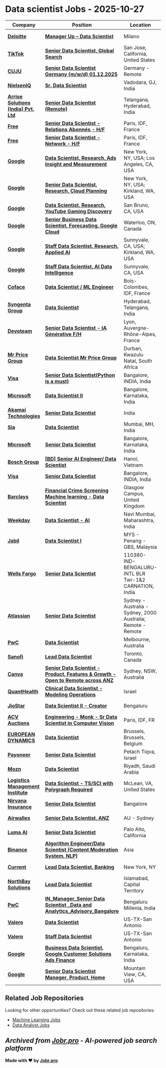 # Data scientist Jobs - 2025-10-27

| Company | Position | Location | Type | Date |
| ------- | -------- | -------- | ---- | ------ |
| **[Deloitte](https://www.deloitte.com/)** | **[Manager Up – Data Scientist](https://jobr.pro/job/31061643/manager-up-data-scientist?utm_source=github&utm_medium=repo&utm_campaign=github-data-science-jobs)** | Milano | On Site | Oct 27 |
| **[TikTok](https://www.tiktok.com/)** | **[Senior Data Scientist, Global Search](https://jobr.pro/job/31060898/senior-data-scientist-global-search?utm_source=github&utm_medium=repo&utm_campaign=github-data-science-jobs)** | San Jose, California, United States | On Site | Oct 27 |
| **[CUJU](https://cuju.pro)** | **[Senior Data Scientist Germany (m/w/d) 01.12.2025](https://jobr.pro/job/31066577/senior-data-scientist-germany-mwd-01122025?utm_source=github&utm_medium=repo&utm_campaign=github-data-science-jobs)** | Germany - Remote | Remote | Oct 27 |
| **[NielsenIQ](https://nielseniq.com)** | **[Sr. Data Scientist](https://jobr.pro/job/31061746/sr-data-scientist?utm_source=github&utm_medium=repo&utm_campaign=github-data-science-jobs)** | Vadodara, GJ, India | On Site | Oct 27 |
| **[Arrise Solutions (India) Pvt. Ltd](https://arrise.com/)** | **[Senior Data Scientist (Remote)](https://jobr.pro/job/31067640/senior-data-scientist-remote?utm_source=github&utm_medium=repo&utm_campaign=github-data-science-jobs)** | Telangana, Hyderabad, India | Remote | Oct 27 |
| **[Free](https://etre-free.fr)** | **[Senior Data Scientist - Relations Abonnés - H/F](https://jobr.pro/job/31061750/senior-data-scientist-relations-abonnes-hf?utm_source=github&utm_medium=repo&utm_campaign=github-data-science-jobs)** | Paris, IDF, France | On Site | Oct 27 |
| **[Free](https://etre-free.fr)** | **[Senior Data Scientist - Network - H/F](https://jobr.pro/job/31061751/senior-data-scientist-network-hf?utm_source=github&utm_medium=repo&utm_campaign=github-data-science-jobs)** | Paris, IDF, France | On Site | Oct 27 |
| **[Google](https://www.google.com/)** | **[Data Scientist, Research, Ads Insight and Measurement](https://jobr.pro/job/31058267/data-scientist-research-ads-insight-and-measurement?utm_source=github&utm_medium=repo&utm_campaign=github-data-science-jobs)** | New York, NY, USA; Los Angeles, CA, USA | On Site | Oct 27 |
| **[Google](https://www.google.com/)** | **[Senior Data Scientist, Research, Cloud Planning](https://jobr.pro/job/31058290/senior-data-scientist-research-cloud-planning?utm_source=github&utm_medium=repo&utm_campaign=github-data-science-jobs)** | New York, NY, USA; Kirkland, WA, USA | On Site | Oct 27 |
| **[Google](https://www.google.com/)** | **[Data Scientist, Research, YouTube Gaming Discovery](https://jobr.pro/job/31058281/data-scientist-research-youtube-gaming-discovery?utm_source=github&utm_medium=repo&utm_campaign=github-data-science-jobs)** | San Bruno, CA, USA | On Site | Oct 27 |
| **[Google](https://www.google.com/)** | **[Senior Business Data Scientist, Forecasting, Google Cloud](https://jobr.pro/job/31058236/senior-business-data-scientist-forecasting-google-cloud?utm_source=github&utm_medium=repo&utm_campaign=github-data-science-jobs)** | Waterloo, ON, Canada | On Site | Oct 27 |
| **[Google](https://www.google.com/)** | **[Staff Data Scientist, Research, Applied AI](https://jobr.pro/job/31058249/staff-data-scientist-research-applied-ai?utm_source=github&utm_medium=repo&utm_campaign=github-data-science-jobs)** | Sunnyvale, CA, USA; Kirkland, WA, USA | On Site | Oct 27 |
| **[Google](https://www.google.com/)** | **[Staff Data Scientist, AI Data Intelligence](https://jobr.pro/job/31058196/staff-data-scientist-ai-data-intelligence?utm_source=github&utm_medium=repo&utm_campaign=github-data-science-jobs)** | Sunnyvale, CA, USA | On Site | Oct 27 |
| **[Coface](https://www.coface.com)** | **[Data Scientist / ML Engineer](https://jobr.pro/job/31061755/data-scientist-ml-engineer?utm_source=github&utm_medium=repo&utm_campaign=github-data-science-jobs)** | Bois-Colombes, IDF, France | On Site | Oct 27 |
| **[Syngenta Group](https://www.syngenta.com)** | **[Data Scientist](https://jobr.pro/job/31061759/data-scientist?utm_source=github&utm_medium=repo&utm_campaign=github-data-science-jobs)** | Hyderabad, Telangana, India | On Site | Oct 27 |
| **[Devoteam](https://www.devoteam.com/)** | **[Senior Data Scientist - IA Générative F/H](https://jobr.pro/job/31061778/senior-data-scientist-ia-generative-fh?utm_source=github&utm_medium=repo&utm_campaign=github-data-science-jobs)** | Lyon, Auvergne-Rhône-Alpes, France | On Site | Oct 27 |
| **[Mr Price Group](https://www.mrpricegroup.com/)** | **[Data Scientist Mr Price Group](https://jobr.pro/job/31065409/data-scientist-mr-price-group?utm_source=github&utm_medium=repo&utm_campaign=github-data-science-jobs)** | Durban, Kwazulu Natal, South Africa | On Site | Oct 27 |
| **[Visa](https://visa.com)** | **[Senior Data Scientist(Python is a must)](https://jobr.pro/job/31061797/senior-data-scientistpython-is-a-must?utm_source=github&utm_medium=repo&utm_campaign=github-data-science-jobs)** | Bangalore, INDIA, India | On Site | Oct 27 |
| **[Microsoft](https://www.microsoft.com/)** | **[Data Scientist II](https://jobr.pro/job/31059293/data-scientist-ii?utm_source=github&utm_medium=repo&utm_campaign=github-data-science-jobs)** | Bangalore, Karnataka, India | On Site | Oct 27 |
| **[Akamai Technologies](https://www.akamai.com/)** | **[Senior Data Scientist](https://jobr.pro/job/31060743/senior-data-scientist?utm_source=github&utm_medium=repo&utm_campaign=github-data-science-jobs)** | India | Remote | Oct 27 |
| **[Sia](https://www.sia-partners.com)** | **[Data Scientist](https://jobr.pro/job/31050636/data-scientist?utm_source=github&utm_medium=repo&utm_campaign=github-data-science-jobs)** | Mumbai, MH, India | On Site | Oct 27 |
| **[Microsoft](https://www.microsoft.com/)** | **[Senior Data Scientist](https://jobr.pro/job/31059343/senior-data-scientist?utm_source=github&utm_medium=repo&utm_campaign=github-data-science-jobs)** | Bangalore, Karnataka, India | On Site | Oct 27 |
| **[Bosch Group](https://www.bosch.com)** | **[\[BD\] Senior AI Engineer/ Data Scientist](https://jobr.pro/job/31048014/bd-senior-ai-engineer-data-scientist?utm_source=github&utm_medium=repo&utm_campaign=github-data-science-jobs)** | Hanoi, Vietnam | On Site | Oct 27 |
| **[Visa](https://visa.com)** | **[Senior Data Scientist](https://jobr.pro/job/31047204/senior-data-scientist?utm_source=github&utm_medium=repo&utm_campaign=github-data-science-jobs)** | Bangalore, INDIA, India | On Site | Oct 27 |
| **[Barclays](https://home.barclays/)** | **[Financial Crime Screening Machine learning - Data Scientist](https://jobr.pro/job/31071738/financial-crime-screening-machine-learning-data-scientist?utm_source=github&utm_medium=repo&utm_campaign=github-data-science-jobs)** | Glasgow Campus, United Kingdom | On Site | Oct 27 |
| **[Weekday](https://www.weekday.works)** | **[Data Scientist - AI](https://jobr.pro/job/31063159/data-scientist-ai?utm_source=github&utm_medium=repo&utm_campaign=github-data-science-jobs)** | Navi Mumbai, Maharashtra, India | On Site | Oct 27 |
| **[Jabil](https://www.jabil.com/)** | **[Data Scientist I](https://jobr.pro/job/31073012/data-scientist-i?utm_source=github&utm_medium=repo&utm_campaign=github-data-science-jobs)** | MYS - Penang - GBS, Malaysia | On Site | Oct 27 |
| **[Wells Fargo](https://www.wellsfargo.com/)** | **[Senior Data Scientist](https://jobr.pro/job/31054992/senior-data-scientist?utm_source=github&utm_medium=repo&utm_campaign=github-data-science-jobs)** | 110380-IND-BENGALURU-INTL BLR Twr-1&2 CARNATION, India | On Site | Oct 27 |
| **[Atlassian](https://www.atlassian.com/)** | **[Senior Data Scientist](https://jobr.pro/job/31059766/senior-data-scientist?utm_source=github&utm_medium=repo&utm_campaign=github-data-science-jobs)** | Sydney - Australia - Sydney, 2000 Australia; Remote - Remote | Remote | Oct 27 |
| **[PwC](https://www.pwc.com/)** | **[Data Scientist](https://jobr.pro/job/31059497/data-scientist?utm_source=github&utm_medium=repo&utm_campaign=github-data-science-jobs)** | Melbourne, Australia | On Site | Oct 27 |
| **[Sanofi](https://www.sanofi.com/)** | **[Lead Data Scientist](https://jobr.pro/job/31071056/lead-data-scientist?utm_source=github&utm_medium=repo&utm_campaign=github-data-science-jobs)** | Toronto, Canada | On Site | Oct 27 |
| **[Canva](https://www.canva.com)** | **[Senior Data Scientist - Product, Features & Growth - Open to Remote across ANZ](https://jobr.pro/job/31047874/senior-data-scientist-product-features-growth-open-to-remote-across-anz?utm_source=github&utm_medium=repo&utm_campaign=github-data-science-jobs)** | Sydney, NSW, Australia | Remote | Oct 26 |
| **[QuantHealth](https://quanthealth.ai/)** | **[Clinical Data Scientist - Modeling Operations](https://jobr.pro/job/31045557/clinical-data-scientist-modeling-operations?utm_source=github&utm_medium=repo&utm_campaign=github-data-science-jobs)** | Israel | On Site | Oct 26 |
| **[JioStar](https://www.jiostar.com/)** | **[Data Scientist II - Creator](https://jobr.pro/job/31044579/data-scientist-ii-creator?utm_source=github&utm_medium=repo&utm_campaign=github-data-science-jobs)** | Bengaluru | On Site | Oct 26 |
| **[ACV Auctions](https://www.acvauctions.com/)** | **[Engineering - Monk - Sr Data Scientist in Computer Vision](https://jobr.pro/job/31070049/engineering-monk-sr-data-scientist-in-computer-vision?utm_source=github&utm_medium=repo&utm_campaign=github-data-science-jobs)** | Paris, IDF, FR | On Site | Oct 26 |
| **[EUROPEAN DYNAMICS](https://www.eurodyn.com)** | **[Data Scientist](https://jobr.pro/job/31055581/data-scientist?utm_source=github&utm_medium=repo&utm_campaign=github-data-science-jobs)** | Brussels, Brussels, Belgium | On Site | Oct 26 |
| **[Payoneer](https://www.payoneer.com)** | **[Senior Data Scientist](https://jobr.pro/job/31045231/senior-data-scientist?utm_source=github&utm_medium=repo&utm_campaign=github-data-science-jobs)** | Petach Tiqva, Israel | On Site | Oct 26 |
| **[Mozn](https://www.mozn.sa/)** | **[Data Scientist](https://jobr.pro/job/31054455/data-scientist?utm_source=github&utm_medium=repo&utm_campaign=github-data-science-jobs)** | Riyadh, Saudi Arabia | On Site | Oct 26 |
| **[Logistics Management Institute](https://www.lmi.org)** | **[Data Scientist - TS/SCI with Polygraph Required](https://jobr.pro/job/31051293/data-scientist-tssci-with-polygraph-required?utm_source=github&utm_medium=repo&utm_campaign=github-data-science-jobs)** | McLean, VA, United States | On Site | Oct 26 |
| **[Nirvana Insurance](https://www.nirvanatech.com/)** | **[Senior Data Scientist](https://jobr.pro/job/31047335/senior-data-scientist?utm_source=github&utm_medium=repo&utm_campaign=github-data-science-jobs)** | Bangalore | On Site | Oct 26 |
| **[Airwallex](https://www.airwallex.com)** | **[Senior Data Scientist, ANZ](https://jobr.pro/job/31046969/senior-data-scientist-anz?utm_source=github&utm_medium=repo&utm_campaign=github-data-science-jobs)** | AU - Sydney | On Site | Oct 26 |
| **[Luma AI](https://lumalabs.ai/)** | **[Senior Data Scientist](https://jobr.pro/job/31046751/senior-data-scientist?utm_source=github&utm_medium=repo&utm_campaign=github-data-science-jobs)** | Palo Alto, California | On Site | Oct 26 |
| **[Binance](https://www.binance.com/)** | **[Algorithm Engineer/Data Scientist (Content Moderation System, NLP)](https://jobr.pro/job/31045200/algorithm-engineerdata-scientist-content-moderation-system-nlp?utm_source=github&utm_medium=repo&utm_campaign=github-data-science-jobs)** | Asia | Remote | Oct 26 |
| **[Current](https://current.com/)** | **[Lead Data Scientist, Banking](https://jobr.pro/job/31044859/lead-data-scientist-banking?utm_source=github&utm_medium=repo&utm_campaign=github-data-science-jobs)** | New York, NY | On Site | Oct 26 |
| **[NorthBay Solutions](https://northbaysolutions.com)** | **[Lead Data Scientist](https://jobr.pro/job/31054542/lead-data-scientist?utm_source=github&utm_medium=repo&utm_campaign=github-data-science-jobs)** | Islamabad, Capital Territory | On Site | Oct 26 |
| **[PwC](https://www.pwc.com/)** | **[IN_Manager_Senior Data Scientist _Data and Analytics_Advisory_Bangalore](https://jobr.pro/job/31059713/inmanagersenior-data-scientist-data-and-analyticsadvisorybangalore?utm_source=github&utm_medium=repo&utm_campaign=github-data-science-jobs)** | Bengaluru Millenia, India | On Site | Oct 26 |
| **[Valero](https://www.valero.com/)** | **[Data Scientist](https://jobr.pro/job/31023244/data-scientist?utm_source=github&utm_medium=repo&utm_campaign=github-data-science-jobs)** | US-TX-San Antonio | On Site | Oct 25 |
| **[Valero](https://www.valero.com/)** | **[Staff Data Scientist](https://jobr.pro/job/31023238/staff-data-scientist?utm_source=github&utm_medium=repo&utm_campaign=github-data-science-jobs)** | US-TX-San Antonio | On Site | Oct 25 |
| **[Google](https://www.google.com/)** | **[Business Data Scientist, Google Customer Solutions Ads Finance](https://jobr.pro/job/31015871/business-data-scientist-google-customer-solutions-ads-finance?utm_source=github&utm_medium=repo&utm_campaign=github-data-science-jobs)** | Bengaluru, Karnataka, India | On Site | Oct 25 |
| **[Google](https://www.google.com/)** | **[Senior Data Scientist Manager, Product, Home](https://jobr.pro/job/31015845/senior-data-scientist-manager-product-home?utm_source=github&utm_medium=repo&utm_campaign=github-data-science-jobs)** | Mountain View, CA, USA | On Site | Oct 25 |

## Related Job Repositories

Looking for other opportunities? Check out these related job repositories:

- [Machine Learning Jobs](https://github.com/jobs-jobr-pro/Machine-Learning-Jobs)
- [Data Analyst Jobs](https://github.com/jobs-jobr-pro/Data-Analyst-Jobs)



*Archived from [Jobr.pro](https://jobr.pro?utm_source=github&utm_medium=repo&utm_campaign=github-data-science-jobs) - AI-powered job search platform*
---

**Made with ❤️ by [Jobr.pro](https://jobr.pro?utm_source=github&utm_medium=repo&utm_campaign=github-data-science-jobs)**